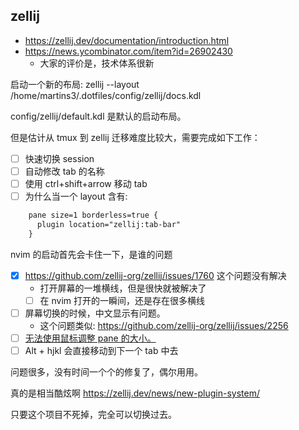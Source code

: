 ## zellij
- https://zellij.dev/documentation/introduction.html
- https://news.ycombinator.com/item?id=26902430
  - 大家的评价是，技术体系很新

启动一个新的布局:
zellij --layout /home/martins3/.dotfiles/config/zellij/docs.kdl

config/zellij/default.kdl 是默认的启动布局。

但是估计从 tmux 到 zellij 迁移难度比较大，需要完成如下工作：
- [ ] 快速切换 session
- [ ] 自动修改 tab 的名称
- [ ] 使用 ctrl+shift+arrow 移动 tab
- [ ] 为什么当一个 layout 含有:
```txt
    pane size=1 borderless=true {
      plugin location="zellij:tab-bar"
    }
```
nvim 的启动首先会卡住一下，是谁的问题
- [x] https://github.com/zellij-org/zellij/issues/1760 这个问题没有解决
  - 打开屏幕的一堆横线，但是很快就被解决了
  - [ ] 在 nvim 打开的一瞬间，还是存在很多横线
- [ ] 屏幕切换的时候，中文显示有问题。
  - 这个问题类似: https://github.com/zellij-org/zellij/issues/2256
- [ ] [无法使用鼠标调整 pane 的大小。](https://github.com/zellij-org/zellij/issues/1262)
- [ ] Alt + hjkl 会直接移动到下一个 tab 中去

问题很多，没有时间一个个的修复了，偶尔用用。

真的是相当酷炫啊
https://zellij.dev/news/new-plugin-system/

只要这个项目不死掉，完全可以切换过去。
